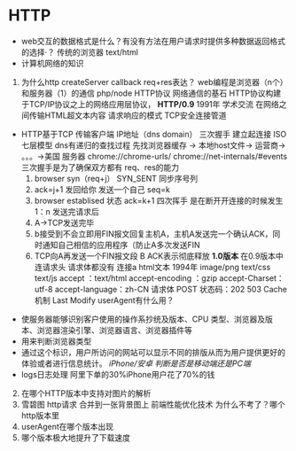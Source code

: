 # HTTP
- web交互的数据格式是什么？有没有方法在用户请求时提供多种数据返回格式的选择·？
传统的浏览器 text/html
- 计算机网络的知识
1. 为什么http createServer  callback req+res表达？
web编程是浏览器（n个）和服务器（1）的通信 php/node HTTP协议 网络通信的基石
HTTP协议构建于TCP/IP协议之上的网络应用层协议，
**HTTP/0.9** 1991年 学术交流 在网络之间传输HTML超文本内容
请求响应的模式 
TCP安全连接管道
- HTTP基于TCP 传输客户端 IP地址（dns domain）
  三次握手 建立起连接
  ISO七层模型
  dns有递归的查找过程 先找浏览器缓存 -> 本地host文件-> 运营商-> 。。。->美国 服务器
  chrome://chrome-urls/
  chrome://net-internals/#events
  三次握手是为了确保双方都有 req、res的能力
  1. browser syn（req+j） SYN_SENT 同步序号列
  2. ack=j+1   发回给你 发送一个自己 seq=k
  3. browser establised 状态 ack=k+1
  四次挥手
  是在断开开连接的时候发生 1：n
  发送完请求后 
  1. A->TCP发送完毕 
  2. b接受到不会立即用FIN报文回复主机A，主机A发送完一个确认ACK，同时通知自己相信的应用程序（防止A多次发送FIN
  3. TCP向A再发送一个FIN报文段 B ACK表示彻底释放
**1.0版本**
在0.9版本中连请求头 请求体都没有 连接a html文本
1994年 image/png  text/css text/js
accept ：text/html
accept-encoding ：gzip
accept-Charset： utf-8
accept-language：zh-CN
请求体 POST
状态码：202  503
Cache机制 Last Modify
userAgent有什么用？
* 使服务器能够识别客户使用的操作系抄统及版本、CPU 类型、浏览器及版本、浏览器渲染引擎、浏览器语言、浏览器插件等
* 用来判断浏览器类型
* 通过这个标识，用户所访问的网站可以显示不同的排版从而为用户提供更好的体验或者进行信息统计。
*iPhone/安卓 判断是否是移动端还是PC端*
* logs日志处理 阿里下单的30%iPhone用户花了70%的钱



2. 在哪个HTTP版本中支持对图片的解析
3. 雪碧图 http请求 合并到一张背景图上 前端性能优化技术 为什么不考了？哪个http版本里
4. userAgent在哪个版本出现 
5. 哪个版本极大地提升了下载速度